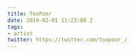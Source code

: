 ```yaml
---
title: TooPoor
date: 2019-02-01 11:23:00 Z
tags:
- artist
twitter: https://twitter.com/toopoor_/
---
```


